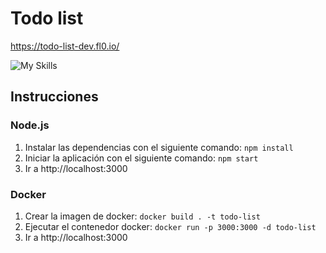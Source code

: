 # Todo list

https://todo-list-dev.fl0.io/

![My Skills](https://skillicons.dev/icons?i=js,html,css,bootstrap,nodejs,express,sqlite)

## Instrucciones

### Node.js

1. Instalar las dependencias con el siguiente comando: `npm install`
2. Iniciar la aplicación con el siguiente comando: `npm start`
3. Ir a http://localhost:3000

### Docker

1. Crear la imagen de docker: `docker build . -t todo-list`
2. Ejecutar el contenedor docker: `docker run -p 3000:3000 -d todo-list`
3. Ir a http://localhost:3000
